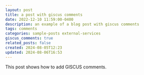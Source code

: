 ```yaml
---
layout: post
title: a post with giscus comments
date: 2022-12-10 11:59:00-0400
description: an example of a blog post with giscus comments
tags: comments
categories: sample-posts external-services
giscus_comments: true
related_posts: false
created: 2024-08-05T12:23
updated: 2024-08-06T16:53
---
```


This post shows how to add GISCUS comments.
